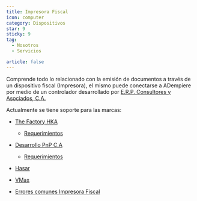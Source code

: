 ```yaml
---
title: Impresora Fiscal
icon: computer
category: Dispositivos
star: 9
sticky: 9
tag:
  - Nosotros
  - Servicios

article: false
---
```


Comprende todo lo relacionado con la emisión de documentos a través de un dispositivo fiscal (Impresora), el mismo puede conectarse a ADempiere por medio de un controlador desarrollado por [E.R.P. Consultores y Asociados, C.A.](http://erpya.com)

Actualmente se tiene soporte para las marcas:

- [The Factory HKA](./factory-hka/)
  - [Requerimientos](./factory-hka/requeriments.md)
- [Desarrollo PnP C.A](./pnp/)
  - [Requerimientos](./pnp/requeriments.md)
- [Hasar](./hasar/)
- [VMax](./vmax/)

- [Errores comunes Impresora Fiscal](commons-errors-fiscal-printer.md)

